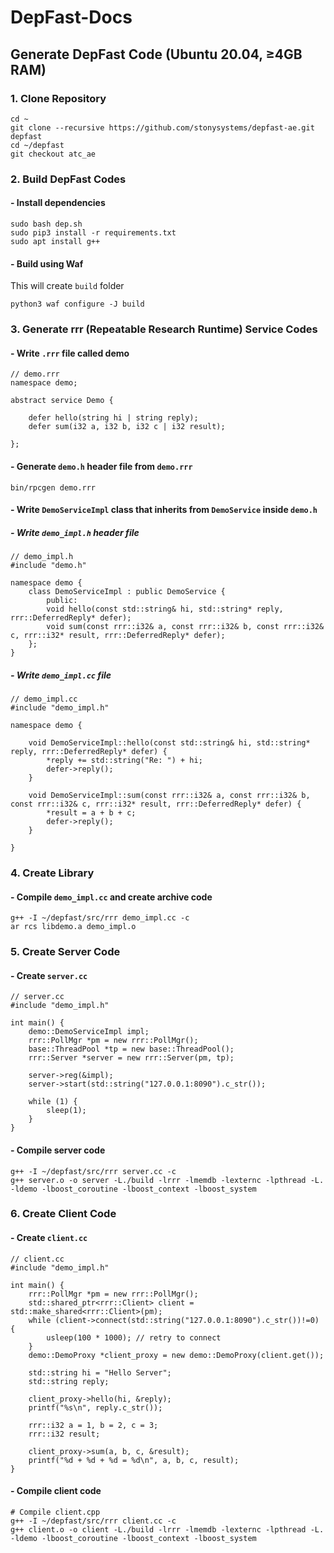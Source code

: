 # DepFast-Docs

## Generate DepFast Code (Ubuntu 20.04, ≥4GB RAM)

### 1. Clone Repository
```
cd ~
git clone --recursive https://github.com/stonysystems/depfast-ae.git depfast
cd ~/depfast
git checkout atc_ae
```

### 2. Build DepFast Codes
#### - Install dependencies
```
sudo bash dep.sh
sudo pip3 install -r requirements.txt
sudo apt install g++
```

#### - Build using Waf
This will create `build` folder
```
python3 waf configure -J build
```


### 3. Generate rrr (Repeatable Research Runtime) Service Codes
#### - Write `.rrr` file called demo
```
// demo.rrr
namespace demo;

abstract service Demo {

	defer hello(string hi | string reply);
	defer sum(i32 a, i32 b, i32 c | i32 result);

};
```
#### - Generate `demo.h` header file from `demo.rrr`
```
bin/rpcgen demo.rrr
```
#### - Write `DemoServiceImpl` class that inherits from `DemoService` inside `demo.h`
##### - Write `demo_impl.h` header file
```
// demo_impl.h
#include "demo.h"

namespace demo {
    class DemoServiceImpl : public DemoService {
        public:
        void hello(const std::string& hi, std::string* reply, rrr::DeferredReply* defer);
        void sum(const rrr::i32& a, const rrr::i32& b, const rrr::i32& c, rrr::i32* result, rrr::DeferredReply* defer);
    };
}
```
##### - Write `demo_impl.cc` file
```
// demo_impl.cc
#include "demo_impl.h"

namespace demo {

    void DemoServiceImpl::hello(const std::string& hi, std::string* reply, rrr::DeferredReply* defer) {
        *reply += std::string("Re: ") + hi;
        defer->reply();
    }

    void DemoServiceImpl::sum(const rrr::i32& a, const rrr::i32& b, const rrr::i32& c, rrr::i32* result, rrr::DeferredReply* defer) {
        *result = a + b + c;
        defer->reply();
    }

}
```

### 4. Create Library
#### - Compile `demo_impl.cc` and create archive code
```
g++ -I ~/depfast/src/rrr demo_impl.cc -c
ar rcs libdemo.a demo_impl.o
```

### 5. Create Server Code
#### - Create `server.cc`
```
// server.cc
#include "demo_impl.h"

int main() {
    demo::DemoServiceImpl impl;
    rrr::PollMgr *pm = new rrr::PollMgr();
    base::ThreadPool *tp = new base::ThreadPool();
    rrr::Server *server = new rrr::Server(pm, tp);

    server->reg(&impl);
    server->start(std::string("127.0.0.1:8090").c_str());

    while (1) {
        sleep(1);
    }
}
```
#### - Compile server code
```
g++ -I ~/depfast/src/rrr server.cc -c
g++ server.o -o server -L./build -lrrr -lmemdb -lexternc -lpthread -L. -ldemo -lboost_coroutine -lboost_context -lboost_system
```

### 6. Create Client Code
#### - Create `client.cc`
```
// client.cc
#include "demo_impl.h"

int main() {
    rrr::PollMgr *pm = new rrr::PollMgr();
    std::shared_ptr<rrr::Client> client = std::make_shared<rrr::Client>(pm);
    while (client->connect(std::string("127.0.0.1:8090").c_str())!=0) {
        usleep(100 * 1000); // retry to connect
    }
    demo::DemoProxy *client_proxy = new demo::DemoProxy(client.get());
    
    std::string hi = "Hello Server";
    std::string reply;

    client_proxy->hello(hi, &reply);
    printf("%s\n", reply.c_str());

    rrr::i32 a = 1, b = 2, c = 3;
    rrr::i32 result;
    
    client_proxy->sum(a, b, c, &result);
    printf("%d + %d + %d = %d\n", a, b, c, result);
}
```
#### - Compile client code
```
# Compile client.cpp
g++ -I ~/depfast/src/rrr client.cc -c
g++ client.o -o client -L./build -lrrr -lmemdb -lexternc -lpthread -L. -ldemo -lboost_coroutine -lboost_context -lboost_system
```
